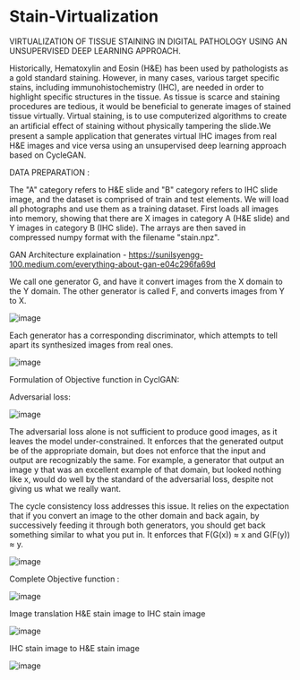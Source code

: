 # Stain-Virtualization
VIRTUALIZATION OF TISSUE STAINING IN DIGITAL PATHOLOGY USING AN UNSUPERVISED DEEP LEARNING APPROACH.

Historically, Hematoxylin and Eosin (H&E) has been used by pathologists as a gold standard staining. However, in many cases, various target specific stains, including immunohistochemistry (IHC), are needed in order to highlight specific structures in the tissue. As tissue is scarce and staining procedures are tedious, it would be beneficial to generate images of stained tissue virtually. Virtual staining, is to use computerized algorithms to create an artiﬁcial eﬀect of staining without physically tampering the slide.We present a sample application that generates virtual IHC images from real H&E images  and vice versa using an unsupervised deep learning approach based on CycleGAN. 

DATA PREPARATION :

The "A" category refers to H&E slide and "B" category refers to IHC slide image, and the dataset is comprised of train and test elements. We will load all photographs and use them as a training dataset. First loads all images into memory, showing that there are X images in category A (H&E slide) and Y images in category B (IHC slide). The arrays are then saved in compressed numpy format with the filename "stain.npz". 

GAN Architecture explaination - https://sunilsyengg-100.medium.com/everything-about-gan-e04c296fa69d

We call one generator G, and have it convert images from the X domain to the Y domain. The other generator is called F, and converts images from Y to X.

![image](https://user-images.githubusercontent.com/69753319/117100103-c11a7b00-ad27-11eb-937c-6422c5cec8a8.png)

Each generator has a corresponding discriminator, which attempts to tell apart its synthesized images from real ones.

![image](https://user-images.githubusercontent.com/69753319/117100181-f45d0a00-ad27-11eb-8d34-5a4a54fb3287.png)

Formulation of Objective function in CyclGAN: 

Adversarial loss:

![image](https://user-images.githubusercontent.com/69753319/117100222-1191d880-ad28-11eb-98c9-05bd03bbebe0.png)

The adversarial loss alone is not sufficient to produce good images, as it leaves the model under-constrained. It enforces that the generated output be of the appropriate domain, but does not enforce that the input and output are recognizably the same. For example, a generator that output an image y that was an excellent example of that domain, but looked nothing like x, would do well by the standard of the adversarial loss, despite not giving us what we really want.

The cycle consistency loss addresses this issue. It relies on the expectation that if you convert an image to the other domain and back again, by successively feeding it through both generators, you should get back something similar to what you put in. It enforces that F(G(x)) ≈ x and G(F(y)) ≈ y.

![image](https://user-images.githubusercontent.com/69753319/117100395-7ea56e00-ad28-11eb-8ad1-6d7147febf31.png)

Complete Objective function :

![image](https://user-images.githubusercontent.com/69753319/117100449-9ed52d00-ad28-11eb-8bb5-f03098ceb01f.png)

Image translation H&E stain image to IHC stain image

![image](https://user-images.githubusercontent.com/69753319/117100658-1f942900-ad29-11eb-8da3-e435880abe8f.png)

IHC stain image to H&E stain image

![image](https://user-images.githubusercontent.com/69753319/117100693-3d618e00-ad29-11eb-86c7-5170cc29222a.png)


